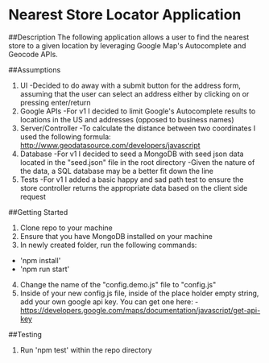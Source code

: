 # Nearest Store Locator Application

##Description
The following application allows a user to find the nearest store to a given location by leveraging
Google Map's Autocomplete and Geocode APIs.

##Assumptions
1. UI
  -Decided to do away with a submit button for the address form, assuming that the user can select an address either by clicking on or pressing enter/return
2. Google APIs
  -For v1 I decided to limit Google's Autocomplete results to locations in the US and addresses (opposed to business names)
3. Server/Controller
  -To calculate the distance between two coordinates I used the following formula: http://www.geodatasource.com/developers/javascript
4. Database
  -For v1 I decided to seed a MongoDB with seed json data located in the "seed.json" file
   in the root directory
  -Given the nature of the data, a SQL database may be a better fit down the line
5. Tests
  -For v1 I added a basic happy and sad path test to ensure the store controller returns the appropriate data based on the client side request

##Getting Started
1. Clone repo to your machine
2. Ensure that you have MongoDB installed on your machine
3. In newly created folder, run the following commands:
  - 'npm install'
  - 'npm run start'
4. Change the name of the "config.demo.js" file to "config.js"
5. Inside of your new config.js file, inside of the place holder empty string, add your own google api key. You can get one here:
  -https://developers.google.com/maps/documentation/javascript/get-api-key

##Testing
1. Run 'npm test' within the repo directory

